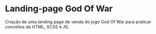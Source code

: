 # Landing-page God Of War

Criação de uma landing page de venda do jogo God Of War para praticar conceitos de HTML, SCSS e JS.
